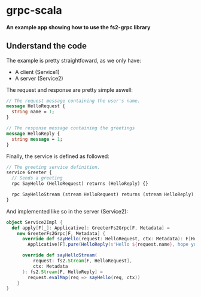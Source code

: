 # grpc-scala
#### An example app showing how to use the fs2-grpc library

## Understand the code
The example is pretty straightfoward, as we only have:
- A client (Service1)
- A server (Service2)

The request and response are pretty simple aswell:
```proto
// The request message containing the user's name.
message HelloRequest {
  string name = 1;
}

// The response message containing the greetings
message HelloReply {
  string message = 1;
}
```

Finally, the service is defined as followed:
```proto
// The greeting service definition.
service Greeter {
  // Sends a greeting
  rpc SayHello (HelloRequest) returns (HelloReply) {}

  rpc SayHelloStream (stream HelloRequest) returns (stream HelloReply) {}
}
```
And implemented like so in the server (Service2):
```scala
object Service2Impl {
  def apply[F[_]: Applicative]: GreeterFs2Grpc[F, Metadata] =
    new GreeterFs2Grpc[F, Metadata] {
      override def sayHello(request: HelloRequest, ctx: Metadata): F[HelloReply] =
        Applicative[F].pure(HelloReply(s"Hello ${request.name}, hope you're good!"))

      override def sayHelloStream(
          request: fs2.Stream[F, HelloRequest],
          ctx: Metadata
      ): fs2.Stream[F, HelloReply] =
        request.evalMap(req => sayHello(req, ctx))
    }
}
```
